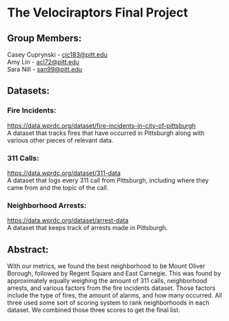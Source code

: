 # The Velociraptors Final Project

## Group Members:
Casey Cuprynski - cjc183@pitt.edu
<br/> Amy Lin - acl72@pitt.edu
<br/> Sara Nill - san99@pitt.edu

## Datasets:
### Fire Incidents:
https://data.wprdc.org/dataset/fire-incidents-in-city-of-pittsburgh <br/>
A dataset that tracks fires that have occurred in Pittsburgh along with various other pieces of relevant data.

### 311 Calls:
https://data.wprdc.org/dataset/311-data <br/>
A dataset that logs every 311 call from Pittsburgh, including where they came from and the topic of the call.

### Neighborhood Arrests:
https://data.wprdc.org/dataset/arrest-data <br/>
A dataset that keeps track of arrests made in Pittsburgh.

## Abstract:
With our metrics, we found the best neighborhood to be Mount Oliver Borough, followed by Regent Square and East Carnegie. This was found by approximately equally weighing the amount of 311 calls, neighborhood arrests, and various factors from the fire incidents dataset. Those factors include the type of fires, the amount of alarms, and how many occurred. All three used some sort of scoring system to rank neighborhoods in each dataset. We combined those three scores to get the final list.

